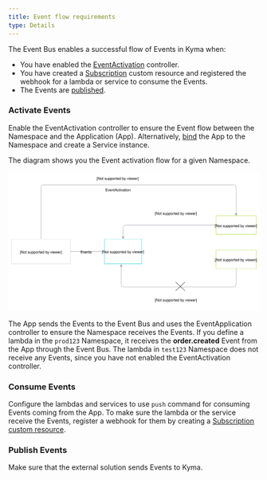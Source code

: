```yaml
---
title: Event flow requirements
type: Details
---
```


The Event Bus enables a successful flow of Events in Kyma when:

- You have enabled the [EventActivation](docs/components/event-bus#concepts) controller.
- You have created a [Subscription](/docs/components/event-bus#custom-resource-subscription) custom resource and registered the webhook for a lambda or service to consume the Events.
- The Events are [published](#details-event-flow-requirements-event-publishing).


### Activate Events

Enable the EventActivation controller to ensure the Event flow between the Namespace and the Application (App). 
Alternatively, [bind](/docs/components/application-connector#getting-started-bind-an-application-to-a-namespace) the App to the Namespace and create a Service instance.

The diagram shows you the Event activation flow for a given Namespace.

![EventActivation.png](./assets/event-activation.svg)

The App sends the Events to the Event Bus and uses the EventApplication controller to ensure the Namespace receives the Events.  If you define a lambda in the `prod123` Namespace, it receives the **order.created** Event from the App through the Event Bus. The lambda in `test123` Namespace does not receive any Events, since you have not enabled the EventActivation controller.


### Consume Events

Configure the lambdas and services to use `push` command for consuming Events coming from the App. To make sure the lambda or the service receive the Events, register a webhook for them by creating a [Subscription custom resource](/docs/components/event-bus#custom-resource-subscription). 

### Publish Events

Make sure that the external solution sends Events to Kyma.
